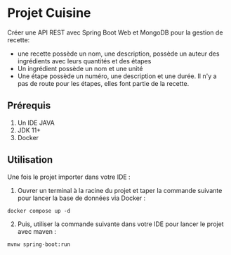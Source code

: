 # Projet Cuisine

Créer une API REST avec Spring Boot Web et MongoDB pour la gestion de recette:
* une recette possède un nom, une description, possède un auteur des ingrédients avec leurs quantités et des étapes
* Un ingrédient possède un nom et une unité
* Une étape possède un numéro, une description et une durée. Il n'y a pas de route pour les étapes, elles font partie de la recette.

## Prérequis
1. Un IDE JAVA
2. JDK 11+
3. Docker

## Utilisation

Une fois le projet importer dans votre IDE :

1. Ouvrer un terminal à la racine du projet et taper la commande suivante pour lancer la base de données via Docker :
```shell script
docker compose up -d
```

2. Puis, utiliser la commande suivante dans votre IDE pour lancer le projet avec maven :
```shell script
mvnw spring-boot:run
```